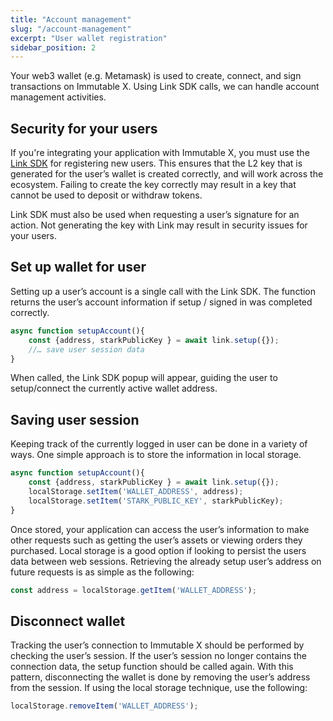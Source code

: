 ```yaml
---
title: "Account management"
slug: "/account-management"
excerpt: "User wallet registration"
sidebar_position: 2
---
```

Your web3 wallet (e.g. Metamask) is used to create, connect, and sign transactions on Immutable X. Using Link SDK calls, we can handle account management activities.

## Security for your users
If you're integrating your application with Immutable X, you must use the [Link SDK](../link-sdk/index.md) for registering new users. This ensures that the L2 key that is generated for the user’s wallet is created correctly, and will work across the ecosystem. Failing to create the key correctly may result in a key that cannot be used to deposit or withdraw tokens.

Link SDK must also be used when requesting a user’s signature for an action. Not generating the key with Link may result in security issues for your users.

## Set up wallet for user
Setting up a user’s account is a single call with the Link SDK. The function returns the user’s account information if setup / signed in was completed correctly.
```javascript
async function setupAccount(){
    const {address, starkPublicKey } = await link.setup({});
    //… save user session data
}
```
When called, the Link SDK popup will appear, guiding the user to setup/connect the currently active wallet address.

## Saving user session
Keeping track of the currently logged in user can be done in a variety of ways. One simple approach is to store the information in local storage.
```javascript
async function setupAccount(){
    const {address, starkPublicKey } = await link.setup({});
    localStorage.setItem('WALLET_ADDRESS', address);
    localStorage.setItem('STARK_PUBLIC_KEY', starkPublicKey);
}
```
Once stored, your application can access the user’s information to make other requests such as getting the user’s assets or viewing orders they purchased. Local storage is a good option if looking to persist the users data between web sessions. Retrieving the already setup user’s address on future requests is as simple as the following:
```javascript
const address = localStorage.getItem('WALLET_ADDRESS');
```
## Disconnect wallet
Tracking the user’s connection to Immutable X should be performed by checking the user’s session. If the user’s session no longer contains the connection data, the setup function should be called again. With this pattern, disconnecting the wallet is done by removing the user’s address from the session. If using the local storage technique, use the following:
```javascript
localStorage.removeItem('WALLET_ADDRESS');
```